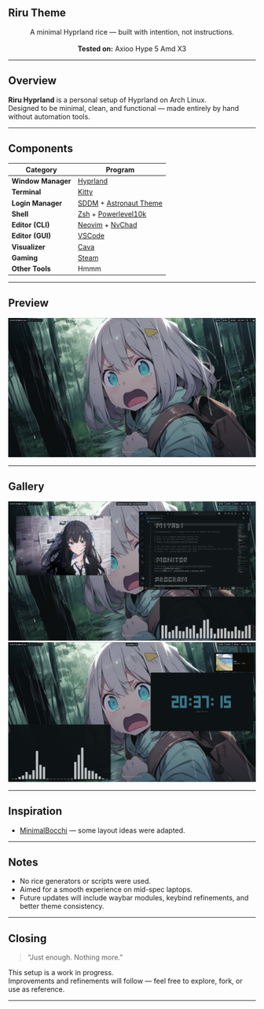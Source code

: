 <!-- Miyabi Hyprland -->
## Riru Theme

<p align="center">
  A minimal Hyprland rice — built with intention, not instructions.<br><br>
  <strong>Tested on:</strong> Axioo Hype 5 Amd X3
</p>

---

## Overview

**Riru Hyprland** is a personal setup of Hyprland on Arch Linux.  
Designed to be minimal, clean, and functional — made entirely by hand without automation tools.

---

## Components

| Category             | Program                                                                               |
|----------------------|----------------------------------------------------------------------------------------|
| **Window Manager**   | [Hyprland](https://github.com/hyprwm/Hyprland)                                        |
| **Terminal**         | [Kitty](https://github.com/kovidgoyal/kitty)                                          |
| **Login Manager**    | [SDDM](https://github.com/sddm/sddm) + [Astronaut Theme](https://github.com/Keyitdev/sddm-astronaut-theme) |
| **Shell**            | [Zsh](https://www.zsh.org/) + [Powerlevel10k](https://github.com/romkatv/powerlevel10k) |
| **Editor (CLI)**     | [Neovim](https://github.com/neovim/neovim) + [NvChad](https://github.com/NvChad/NvChad) |
| **Editor (GUI)**     | [VSCode](https://aur.archlinux.org/packages/visual-studio-code-bin)                  |
| **Visualizer**       | [Cava](https://github.com/karlstav/cava)                                              |
| **Gaming**           | [Steam](https://store.steampowered.com/)                                              |
| **Other Tools**      | Hmmm                                                                         |

---

## Preview

<p align="center">
    <img src="./Preview/1.png" alt="Screenshot 1" class="screenshot"><br>
</p>

---

## Gallery

<p align="center">
  <img src="./Preview/2.png" alt="Screenshot 2" class="screenshot"><br>
  <img src="./Preview/3.png" alt="Screenshot 3" class="screenshot">
</p>

---

## Inspiration

- [MinimalBocchi](https://github.com/Spelljinxer/dotfiles) — some layout ideas were adapted.

---

## Notes

- No rice generators or scripts were used.
- Aimed for a smooth experience on mid-spec laptops.
- Future updates will include waybar modules, keybind refinements, and better theme consistency.

---

## Closing

> “Just enough. Nothing more.”

This setup is a work in progress.  
Improvements and refinements will follow — feel free to explore, fork, or use as reference.

---
